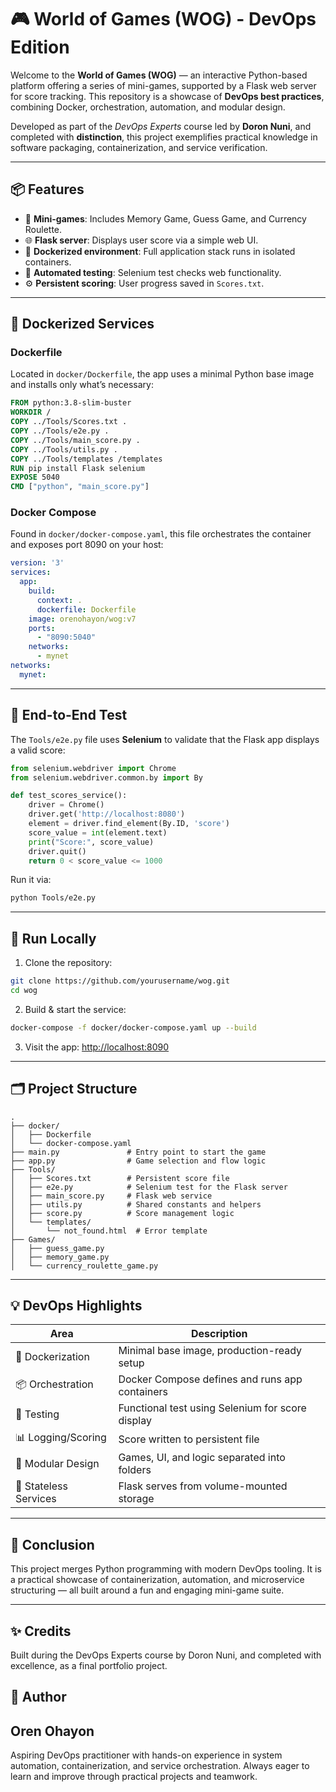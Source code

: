 # 🎮 World of Games (WOG) - DevOps Edition

Welcome to the **World of Games (WOG)** — an interactive Python-based platform offering a series of mini-games, supported by a Flask web server for score tracking. This repository is a showcase of **DevOps best practices**, combining Docker, orchestration, automation, and modular design.

Developed as part of the *DevOps Experts* course led by **Doron Nuni**, and completed with **distinction**, this project exemplifies practical knowledge in software packaging, containerization, and service verification.

---

## 📦 Features

* 🧠 **Mini-games**: Includes Memory Game, Guess Game, and Currency Roulette.
* 🌐 **Flask server**: Displays user score via a simple web UI.
* 🐳 **Dockerized environment**: Full application stack runs in isolated containers.
* 🧪 **Automated testing**: Selenium test checks web functionality.
* ⚙️ **Persistent scoring**: User progress saved in `Scores.txt`.

---

## 🐳 Dockerized Services

### Dockerfile

Located in `docker/Dockerfile`, the app uses a minimal Python base image and installs only what’s necessary:

```dockerfile
FROM python:3.8-slim-buster
WORKDIR /
COPY ../Tools/Scores.txt .
COPY ../Tools/e2e.py .
COPY ../Tools/main_score.py .
COPY ../Tools/utils.py .
COPY ../Tools/templates /templates
RUN pip install Flask selenium
EXPOSE 5040
CMD ["python", "main_score.py"]
```

### Docker Compose

Found in `docker/docker-compose.yaml`, this file orchestrates the container and exposes port 8090 on your host:

```yaml
version: '3'
services:
  app:
    build:
      context: .
      dockerfile: Dockerfile
    image: orenohayon/wog:v7
    ports:
      - "8090:5040"
    networks:
      - mynet
networks:
  mynet:
```

---

## 🧪 End-to-End Test

The `Tools/e2e.py` file uses **Selenium** to validate that the Flask app displays a valid score:

```python
from selenium.webdriver import Chrome
from selenium.webdriver.common.by import By

def test_scores_service():
    driver = Chrome()
    driver.get('http://localhost:8080')
    element = driver.find_element(By.ID, 'score')
    score_value = int(element.text)
    print("Score:", score_value)
    driver.quit()
    return 0 < score_value <= 1000
```

Run it via:

```bash
python Tools/e2e.py
```

---

## 🚀 Run Locally

1. Clone the repository:

```bash
git clone https://github.com/yourusername/wog.git
cd wog
```

2. Build & start the service:

```bash
docker-compose -f docker/docker-compose.yaml up --build
```

3. Visit the app:
   [http://localhost:8090](http://localhost:8090)

---

## 🗂️ Project Structure

```
.
├── docker/
│   ├── Dockerfile
│   └── docker-compose.yaml
├── main.py               # Entry point to start the game
├── app.py                # Game selection and flow logic
├── Tools/
│   ├── Scores.txt        # Persistent score file
│   ├── e2e.py            # Selenium test for the Flask server
│   ├── main_score.py     # Flask web service
│   ├── utils.py          # Shared constants and helpers
│   ├── score.py          # Score management logic
│   └── templates/
│       └── not_found.html  # Error template
├── Games/
│   ├── guess_game.py
│   ├── memory_game.py
│   └── currency_roulette_game.py
```

---

## 💡 DevOps Highlights

| Area                  | Description                                      |
| --------------------- | ------------------------------------------------ |
| 🐳 Dockerization      | Minimal base image, production-ready setup       |
| 📦 Orchestration      | Docker Compose defines and runs app containers   |
| 🧪 Testing            | Functional test using Selenium for score display |
| 📊 Logging/Scoring    | Score written to persistent file                 |
| 🧱 Modular Design     | Games, UI, and logic separated into folders      |
| 🔁 Stateless Services | Flask serves from volume-mounted storage         |

---

## 🏁 Conclusion

This project merges Python programming with modern DevOps tooling. It is a practical showcase of containerization, automation, and microservice structuring — all built around a fun and engaging mini-game suite.

---

## ✨ Credits

Built during the DevOps Experts course by Doron Nuni, and completed with excellence, as a final portfolio project.

## 👤 Author

## Oren Ohayon
Aspiring DevOps practitioner with hands-on experience in system automation, containerization, and service orchestration. Always eager to learn and improve through practical projects and teamwork.
